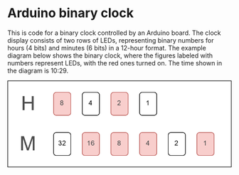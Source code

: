 # Arduino binary clock
This is code for a binary clock controlled by an Arduino board. The clock display consists of two rows of LEDs, representing binary numbers for hours (4 bits) and minutes (6 bits) in a 12-hour format. The example diagram below shows the binary clock, where the figures labeled with numbers represent LEDs, with the red ones turned on. The time shown in the diagram is 10:29.

![Diagram of working binary clock](binary-clock-diagram.png)
